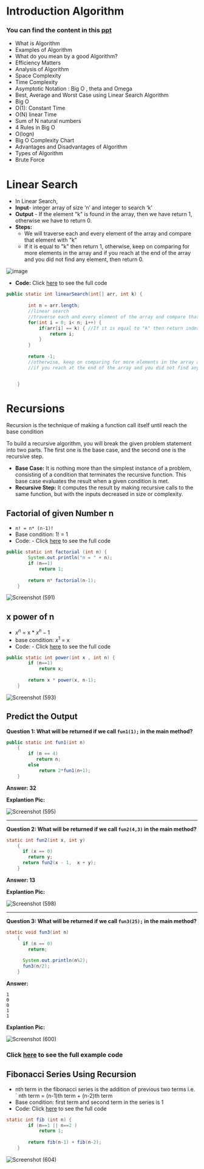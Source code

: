 # Introduction Algorithm


### You can find the content in this [ppt](./Algorithm%20IntroductionPPT.pdf)

- What is Algorithm
- Examples of Algorithm
- What do you mean by a good Algorithm?
- Efficiency Matters
- Analysis of Algorithm
- Space Complexity
- Time Complexity
- Asymptotic Notation : Big O , theta and Omega
- Best, Average and Worst Case using Linear Search Algorithm
- Big O 
- O(1): Constant Time
- O(N) linear Time
- Sum of N natural numbers
- 4 Rules in Big O
- O(logn)
- Big O Complexity Chart
- Advantages and Disadvantages of Algorithm
- Types of Algorithm
- Brute Force

# Linear Search

- In Linear Search,
- **Input**-  integer array of size ‘n’ and integer to search ‘k’
- **Output** -  If the element "k" is found in the array, then we have return 1, otherwise we have to return 0.
- **Steps:**
	- We will traverse each and every element of the array and compare that element with "k"  
	- If it is equal to "k" then return 1, otherwise, keep on comparing for more elements in the array and if you reach at the end of the array and you did not find any element, then return 0.
	
![image](https://user-images.githubusercontent.com/70228962/173245734-30e6c1b4-00ce-44a6-9119-3d6baab4b4aa.png)


- **Code:** Click [here](./LinearSearch.java) to see the full code

```java
public static int linearSearch(int[] arr, int k) {
		
		int n = arr.length;
		//linear search
		//traverse each and every element of the array and compare that element with "k". 
		for(int i = 0; i< n; i++) {
			if(arr[i] == k) { //If it is equal to "k" then return index its present, 
				return i;
			}
		}
			
		return -1;
		//otherwise, keep on comparing for more elements in the array and 
		//if you reach at the end of the array and you did not find any element, then return -1.


	}
```

# Recursions

Recursion is the technique of making a function call itself until reach the base condition

To build a recursive algorithm, you will break the given problem statement into two parts. The first one is the base case, and the second one is the recursive step.

- **Base Case:** It is nothing more than the simplest instance of a problem, consisting of a condition that terminates the recursive function. This base case evaluates the result when a given condition is met.
- **Recursive Step:** It computes the result by making recursive calls to the same function, but with the inputs decreased in size or complexity.

## Factorial of given Number n

- `n! = n* (n-1)!`
- Base condition: 1! = 1
- Code: - Click [here](./FactorialOfNum.java) to see the full code
```java
public static int factorial (int n) {
		System.out.println("n = " + n);
		if (n==1)
			return 1;
		
		return n* factorial(n-1);
	}
```
![Screenshot (591)](https://user-images.githubusercontent.com/70228962/173191985-023fe3a7-0055-4dbf-96c8-09b046007f00.png)

## x power of n

- $x^n$ = x * $x^n-1$
- base condition: $x^1$ = x
- Code: - Click [here](./xPowerOfN.java) to see the full code
```java
public static int power(int x , int n) {
		if (n==1)
			return x;
		
		return x * power(x, n-1);
	}
```
![Screenshot (593)](https://user-images.githubusercontent.com/70228962/173192249-051c7b5b-49f7-4103-97d5-075a62876131.png)


## Predict the Output 

**Question 1: What will be returned if we call `fun1(1);` in the main method?**
```java
public static int fun1(int n)
	{
	    if (n == 4)
	       return n;
	    else 
	    	return 2*fun1(n+1);
	}
```

**Answer: 32**

**Explantion Pic:**

![Screenshot (595)](https://user-images.githubusercontent.com/70228962/173192402-6e00d704-de00-400c-9b85-79e651731e19.png)

---

**Question 2: What will be returned if we call `fun2(4,3)` in the main method?**
```java
static int fun2(int x, int y) 
	{
	  if (x == 0)
	    return y;
	  return fun2(x - 1,  x + y);
	} 
```

**Answer: 13**

**Explantion Pic:**

![Screenshot (598)](https://user-images.githubusercontent.com/70228962/173192588-c62fff0a-94e0-407b-8ce4-a337b5bd948f.png)

---

**Question 3: What will be returned if we call `fun3(25);` in the main method?**
```java
static void fun3(int n)
	{
	  if (n == 0)
	    return;
	 
	  System.out.println(n%2);
	  fun3(n/2);
	} 
```

**Answer:**
```
1
0
0
1
1
```

**Explantion Pic:**

![Screenshot (600)](https://user-images.githubusercontent.com/70228962/173192638-9d64275b-12a6-4e61-a052-b81bcd0308c2.png)

### Click [here](./examples.java) to see the full example code

## Fibonacci Series Using Recursion

- nth term in the fibonacci series is the addition of previous two terms i.e. ` nth term  =  (n-1)th term + (n-2)th term
- Base condition: first term and second term in the series is 1
- Code: Click [here](/FibDemo.java) to see the full code
```java
static int fib (int n) {
		if (n==1 || n==2 )
			return 1;
		
		return fib(n-1) + fib(n-2);
	}
```

![Screenshot (604)](https://user-images.githubusercontent.com/70228962/173192883-ce5c668e-53cc-44da-97cf-85bc75b5084f.png)
